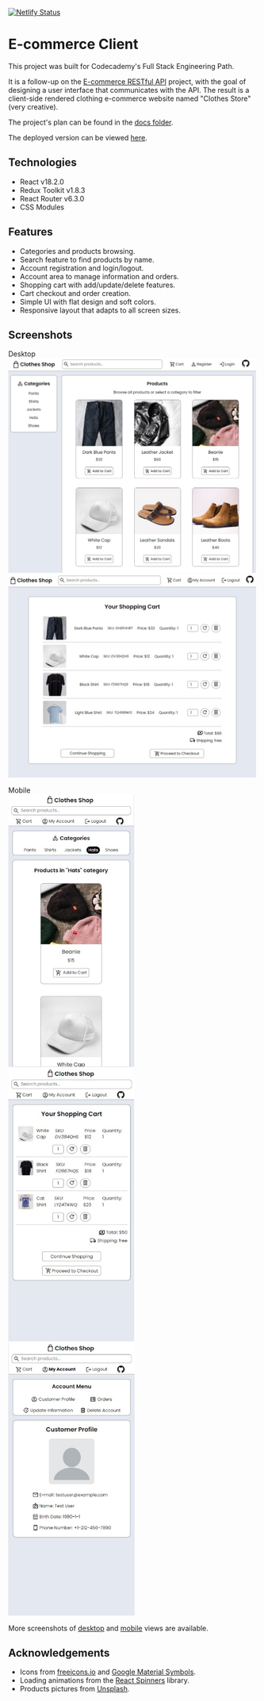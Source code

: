 [![Netlify Status](https://api.netlify.com/api/v1/badges/460763cd-520c-4cea-8f36-7bf7dafa67ce/deploy-status)](https://app.netlify.com/sites/clothes-store-pdafr/deploys)

# E-commerce Client

This project was built for Codecademy's Full Stack Engineering Path.

It is a follow-up on the [E-commerce RESTful API](https://github.com/Pedro-Freddi/ecommerce-api) project, with the goal of designing a user interface that communicates with the API. The result is a client-side rendered clothing e-commerce website named "Clothes Store" (very creative).

The project's plan can be found in the [docs folder](./docs).

The deployed version can be viewed [here](https://clothes-store-pdafr.netlify.app/).

## Technologies

* React v18.2.0
* Redux Toolkit v1.8.3
* React Router v6.3.0
* CSS Modules

## Features

* Categories and products browsing.
* Search feature to find products by name.
* Account registration and login/logout.
* Account area to manage information and orders.
* Shopping cart with add/update/delete features.
* Cart checkout and order creation.
* Simple UI with flat design and soft colors.
* Responsive layout that adapts to all screen sizes.

## Screenshots

Desktop <br>
<img src="./docs/screenshots/desktop/desktop-products.jpg" alt="Products" width="500px" />
<img src="./docs/screenshots/desktop/desktop-cart.jpg" alt="Shopping Cart" width="500px" />


Mobile <br>
<img src="./docs/screenshots/mobile/mobile-products.jpg" alt="Products" height="550px" />
<img src="./docs/screenshots/mobile/mobile-cart.jpg" alt="Shopping Cart" height="550px" />
<img src="./docs/screenshots/mobile/mobile-customer-profile.jpg" alt="Account Area" height="550px" />

More screenshots of [desktop](./docs/screenshots/desktop) and [mobile](./docs/screenshots/mobile) views are available.

## Acknowledgements

* Icons from [freeicons.io](https://freeicons.io/) and [Google Material Symbols](https://fonts.google.com/icons).
* Loading animations from the [React Spinners](https://www.davidhu.io/react-spinners/) library.
* Products pictures from [Unsplash](https://unsplash.com/).

